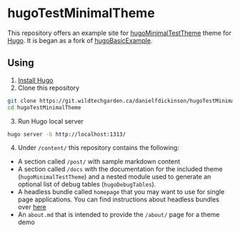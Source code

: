 # hugoTestMinimalTheme

This repository offers an example site for [hugoMinimalTestTheme](https://hugo-minimal-test-theme-demo.wildtechgarden.ca) theme for [Hugo](https://gohugo.io/). It is began as a fork of [hugoBasicExample](https://github.com/gohugoio/hugoBasicExample).

## Using

1. [Install Hugo](https://gohugo.io/overview/installing/)
2. Clone this repository

```bash
git clone https://git.wildtechgarden.ca/danielfdickinson/hugoTestMinimalTheme.git
cd hugoTestMinimalTheme
```
3. Run Hugo local server

```bash
hugo server -b http://localhost:1313/
```

4. Under `/content/` this repository contains the following:

- A section called `/post/` with sample markdown content
- A section called `/docs` with the documentation for the included theme (``hugoMinimalTestTheme``) and a nested module used to generate an optional list of debug tables (``hugoDebugTables``).
- A headless bundle called `homepage` that you may want to use for single page applications. You can find instructions about headless bundles over [here](https://gohugo.io/content-management/page-bundles/#headless-bundle)
- An `about.md` that is intended to provide the `/about/` page for a theme demo
